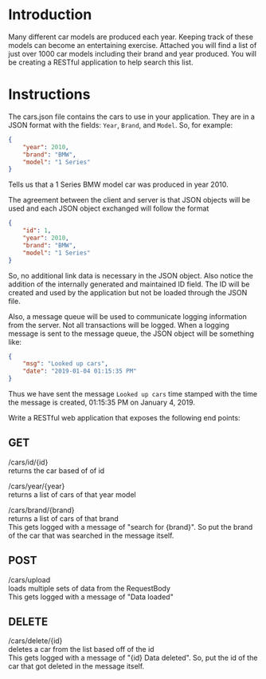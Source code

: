 # Introduction

Many different car models are produced each year. Keeping track of these models can become an entertaining exercise. Attached you will find a list of just over 1000 car models including their brand and year produced. You will be creating a RESTful application to help search this list.

# Instructions

The cars.json file contains the cars to use in your application. They are in a JSON format with the fields: `Year`, `Brand`, and `Model`. So, for example:  
```json
{  
    "year": 2010,  
    "brand": "BMW",  
    "model": "1 Series"  
} 
``` 
Tells us that a 1 Series BMW model car was produced in year 2010.

The agreement between the client and server is that JSON objects will be used and each JSON object exchanged will follow the format   
```json
{   
    "id": 1,  
    "year": 2010,    
    "brand": "BMW",    
    "model": "1 Series"    
}  
```
So, no additional link data is necessary in the JSON object. Also notice the addition of the internally generated and maintained ID field. The ID will be created and used by the application but not be loaded through the JSON file.

Also, a message queue will be used to communicate logging information from the server. Not all transactions will be logged. When a logging message is sent to the message queue, the JSON object will be something like:  
```json
{  
    "msg": "Looked up cars",  
    "date": "2019-01-04 01:15:35 PM"  
}  
```
Thus we have sent the message `Looked up cars` time stamped with the time the message is created, 01:15:35 PM on January 4, 2019.

Write a RESTful web application that exposes the following end points:
## GET
/cars/id/{id}  
returns the car based of of id

/cars/year/{year}  
returns a list of cars of that year model

/cars/brand/{brand}  
returns a list of cars of that brand  
This gets logged with a message of "search for {brand}". So put the brand of the car that was searched in the message itself.

## POST
/cars/upload  
loads multiple sets of data from the RequestBody  
This gets logged with a message of "Data loaded"

## DELETE
/cars/delete/{id}  
deletes a car from the list based off of the id  
This gets logged with a message of "{id} Data deleted". So, put the id of the car that got deleted in the message itself.
